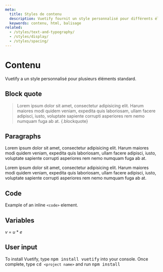 ```yaml
---
meta:
  title: Styles de contenu
  description: Vuetify fournit un style personnalisé pour différents éléments HTML.
  keywords: contenu, html, balisage
related:
  - /styles/text-and-typography/
  - /styles/display/
  - /styles/spacing/
---
```


# Contenu

Vuetify a un style personnalisé pour plusieurs éléments standard.

<entry-ad />

## Block quote

> Lorem ipsum dolor sit amet, consectetur adipisicing elit. Harum maiores modi quidem veniam, expedita quis laboriosam, ullam facere adipisci, iusto, voluptate sapiente corrupti asperiores rem nemo numquam fuga ab at. {.blockquote}

## Paragraphs

Lorem ipsum dolor sit amet, consectetur adipisicing elit. Harum maiores modi quidem veniam, expedita quis laboriosam, ullam facere adipisci, iusto, voluptate sapiente corrupti asperiores rem nemo numquam fuga ab at.

Lorem ipsum dolor sit amet, consectetur adipisicing elit. Harum maiores modi quidem veniam, expedita quis laboriosam, ullam facere adipisci, iusto, voluptate sapiente corrupti asperiores rem nemo numquam fuga ab at.

## Code

Example of an inline `<code>` element.

## Variables
<var>v</var> = <var>u</var> * <var>e</var>

## User input

To install Vuetify, type <kbd>npm install vuetify</kbd> into your console. Once complete, type <kbd>cd `<project name>`</kbd> and run <kbd>npm install</kbd>

<backmatter />
